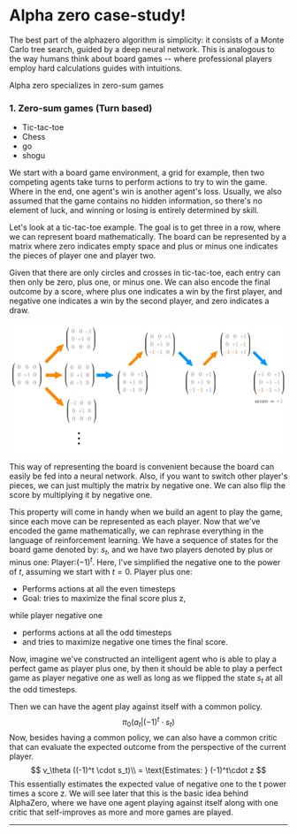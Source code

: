 # Alpha zero case-study!

The best part of the alphazero algorithm is simplicity: it consists of a Monte Carlo tree search, guided by a deep neural network. This is  analogous to the way humans think about board games -- where  professional players employ hard calculations guides with intuitions. 

Alpha zero specializes in zero-sum games

### 1. Zero-sum games (Turn based)

* Tic-tac-toe
* Chess
* go
* shogu

We start with a board game environment, a grid for example, then two competing agents take turns to perform actions to try to win the game. Where in the end, one agent's win is another agent's loss.
Usually, we also assumed that the game contains no hidden information, so there's no element of luck,
and winning or losing is entirely determined by skill.

Let's look at a tic-tac-toe example.
The goal is to get three in a row,  where we can represent board mathematically.
The board can be represented by a matrix where zero indicates empty space and plus or minus one indicates the pieces of player one and player two.

Given that there are only circles and crosses in tic-tac-toe, each entry can then only be zero,
plus one, or minus one. We can also encode the final outcome by a score, where plus one indicates a win by the first player, and negative one indicates a win by the second player, and zero indicates a draw.

![](images\zero_sum_games_matrix.png)


This way of representing the board is convenient because the board can easily be fed into a neural network. Also, if you want to switch other player's pieces, we can just multiply the matrix by negative one. We can also flip the score by multiplying it by negative one.

This property will come in handy when we build an agent to play the game, since each move can be represented as each player.
Now that we've encoded the game mathematically, we can rephrase everything in the language of reinforcement learning. We have a sequence of states for the board game denoted by: $s_t$,
and we have two players denoted by plus or minus one: Player:$(-1)^t$.
Here, I've simplified the negative one to the power of $t$, assuming we start with $t=0$.
Player plus one:

* Performs actions at all the even timesteps
* Goal: tries to maximize the final score plus z,

while player negative one 

* performs actions at all the odd timesteps 
* and tries to maximize negative one times the final score.

Now, imagine we've constructed an intelligent agent who is able to play a perfect game as player plus one,
by then it should be able to play a perfect game as player negative one as well as long as we flipped the state $s_t$ at all the odd timesteps.

Then we can have the agent play against itself with a common policy.
$$
\pi_0(a_t| (-1)^t\cdot s_t)
$$
Now, besides having a common policy, we can also have a common critic that can
evaluate the expected outcome from the perspective of the current player.
$$
v_\theta ((-1)^t \cdot s_t)\\
= \text{Estimates: } (-1)^t\cdot z
$$
This essentially estimates the expected value of negative one to the t power times a score z.
We will see later that this is the basic idea behind AlphaZero, where we have one agent playing against itself along with one critic that self-improves as more and more games are played.

____

